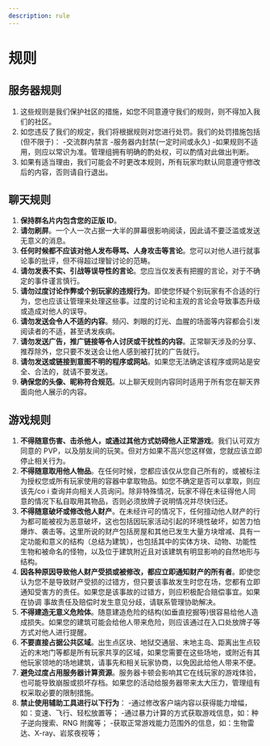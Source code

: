 ```yaml
---
description: rule
---
```


# 规则

## 服务器规则

1. 这些规则是我们保护社区的措施，如您不同意遵守我们的规则，则不得加入我们的社区。
2. 如您违反了我们的规定，我们将根据规则对您进行处罚。我们的处罚措施包括\(但不限于\)： -交流群内禁言 -服务器内封禁\(一定时间或永久\) -如果规则不适用，则应以常识为准。管理组拥有明确的酌处权，可以酌情对此做出判断。
3. 如果有适当理由，我们可能会不时更改本规则，所有玩家均默认同意遵守修改后的内容，否则请自行退出。

## 聊天规则

1. **保持群名片内包含您的正版 ID**。
2. **请勿刷屏**。一个人一次占据一大半的屏幕很影响阅读，因此请不要泛滥或发送无意义的消息。
3. **任何时候都不应该对他人发布辱骂、人身攻击等言论**。您可以对他人进行就事论事的批评，但不得超过理智讨论的范畴。
4. **请勿发表不实、引战等误导性的言论**。您应当仅发表有把握的言论，对于不确定的事件谨言慎行。
5. **请勿过度讨论作弊或个别玩家的违规行为**。即使您怀疑个别玩家有不合适的行为，您也应该让管理来处理这些事。过度的讨论和主观的言论会导致事态升级或造成对他人的误导。
6. **请勿发送会令人不适的内容**。频闪、刺眼的灯光、血腥的场面等内容都会引发阅读者的不适，甚至诱发疾病。
7. **请勿发送广告，推广链接等令人讨厌或干扰性的内容**。正常聊天涉及的分享、推荐除外，您只要不发送会让他人感到被打扰的广告就行。
8. **请勿发送或链接到意图不明的程序或网站**。如果您无法确定该程序或网站是安全、合法的，就请不要发送。
9. **确保您的头像、昵称符合规范**。以上聊天规则内容同时适用于所有您在聊天界面向他人展示的内容。

## 游戏规则

1. **不得随意伤害、击杀他人，或通过其他方式妨碍他人正常游戏**。我们认可双方同意的 PVP，以及朋友间的玩笑。但对方如果不高兴您这样做，您就应该立即停止相关行为。
2. **不得随意取用他人物品**。在任何时候，您都应该仅从您自己所有的，或被标注为授权您或所有玩家使用的容器中拿取物品。如您不确定是否可以拿取，则应该先/co i 查询并向相关人员询问。除非特殊情况，玩家不得在未征得他人同意的情况下私自取用其物品，否则必须放牌子说明情况并尽快归还。
3. **不得随意破坏或修改他人财产**。在未经许可的情况下，任何擅动他人财产的行为都可能被视为恶意破坏，这也包括因玩家活动引起的环境性破坏，如苦力怕爆炸、袭击等。这里所说的财产包括房屋和其他已发生大量方块增减、具有一定功能和意义的结构（总结为建筑），也包括其中的实体方块、动物、功能性生物和被命名的怪物，以及位于建筑附近且对该建筑有明显影响的自然地形与结构。
4. **因各种原因导致他人财产受损或被修改，都应立即通知财产的所有者**。即使您认为您不是导致财产受损的过错方，但只要该事故发生时您在场，您都有立即通知受害方的责任。如果您是该事故的过错方，则应积极配合赔偿事宜。如果在协调  事故责任及赔偿时发生意见分歧，请联系管理协助解决。
5. **不得建造无意义危险体**。随意建造危险的结构\(如垂直挖掘等\)很容易给他人造成损失。如果您的建筑可能会给他人带来危险，则应该通过在入口处放牌子等方式对他人进行提醒。
6. **不要直接占据公共区域**。出生点区块、地狱交通层、末地主岛、距离出生点较近的末地门等都是所有玩家共享的区域，如果您需要在这些场地，或附近有其他玩家领地的场地建筑，请事先和相关玩家协商，以免因此给他人带来不便。
7. **避免过度占用服务器计算资源**。服务器卡顿会影响其它在线玩家的游戏体验，也可能导致崩服或损坏存档。如果您的活动给服务器带来太大压力，管理组有权采取必要的限制措施。
8. **禁止使用辅助工具进行以下行为**： -通过修改客户端内容以获得能力增幅，如：变速、飞行、轻松放置等； -通过暴力计算的方式获取游戏信息，如：种子逆向搜索、RNG 附魔等； -获取正常游戏能力范围外的信息，如：生物雷达、X-ray、岩浆夜视等；

